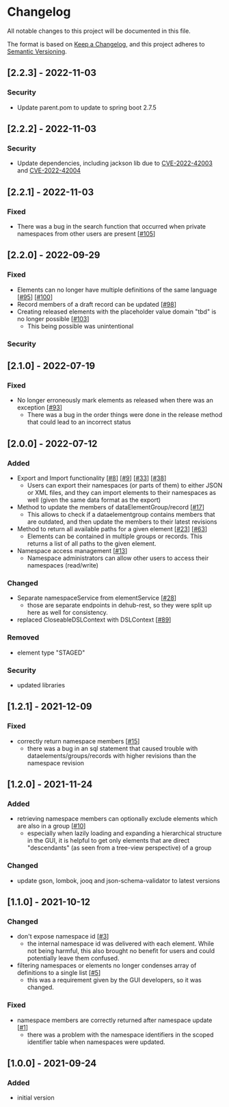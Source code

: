 # Changelog
All notable changes to this project will be documented in this file.

The format is based on [Keep a Changelog](https://keepachangelog.com/en/1.0.0/),
and this project adheres to [Semantic Versioning](https://semver.org/spec/v2.0.0.html).

## [2.2.3] - 2022-11-03
### Security
- Update parent.pom to update to spring boot 2.7.5

## [2.2.2] - 2022-11-03
### Security
- Update dependencies, including jackson lib due to [CVE-2022-42003](https://devhub.checkmarx.com/cve-details/CVE-2022-42003/) and [CVE-2022-42004](https://devhub.checkmarx.com/cve-details/CVE-2022-42004/)

## [2.2.1] - 2022-11-03
### Fixed
- There was a bug in the search function that occurred when private namespaces from other users are present [[#105](https://github.com/mig-frankfurt/dataelementhub.model/issues/105)]

## [2.2.0] - 2022-09-29
### Fixed
- Elements can no longer have multiple definitions of the same language [[#95](https://github.com/mig-frankfurt/dataelementhub.model/issues/95)] [[#100](https://github.com/mig-frankfurt/dataelementhub.model/issues/100)]
- Record members of a draft record can be updated [[#98](https://github.com/mig-frankfurt/dataelementhub.model/issues/98)]
- Creating released elements with the placeholder value domain "tbd" is no longer possible  [[#103](https://github.com/mig-frankfurt/dataelementhub.model/issues/103)]
  - This being possible was unintentional
### Security

## [2.1.0] - 2022-07-19
### Fixed
- No longer erroneously mark elements as released when there was an exception [[#93](https://github.com/mig-frankfurt/dataelementhub.model/issues/93)]
  - There was a bug in the order things were done in the release method that could lead to an incorrect status

## [2.0.0] - 2022-07-12
### Added
- Export and Import functionality [[#8](https://github.com/mig-frankfurt/dataelementhub.model/issues/8)] [[#9](https://github.com/mig-frankfurt/dataelementhub.model/issues/9)] [[#33](https://github.com/mig-frankfurt/dataelementhub.model/issues/33)] [[#38](https://github.com/mig-frankfurt/dataelementhub.model/issues/38)]
    - Users can export their namespaces (or parts of them) to either JSON or XML files, and they can import elements to their namespaces as well (given the same data format as the export)
- Method to update the members of dataElementGroup/record [[#17](https://github.com/mig-frankfurt/dataelementhub.model/issues/17)]
  - This allows to check if a dataelementgroup contains members that are outdated, and then update the members to their latest revisions
- Method to return all available paths for a given element [[#23](https://github.com/mig-frankfurt/dataelementhub.model/issues/23)] [[#63](https://github.com/mig-frankfurt/dataelementhub.model/issues/63)]
  - Elements can be contained in multiple groups or records. This returns a list of all paths to the given element.
- Namespace access management [[#13](https://github.com/mig-frankfurt/dataelementhub.model/issues/13)]
  - Namespace administrators can allow other users to access their namespaces (read/write)
### Changed
- Separate namespaceService from elementService [[#28](https://github.com/mig-frankfurt/dataelementhub.model/issues/28)]
  - those are separate endpoints in dehub-rest, so they were split up here as well for consistency.
- replaced CloseableDSLContext with DSLContext [[#89](https://github.com/mig-frankfurt/dataelementhub.model/issues/89)]
### Removed
- element type "STAGED"
### Security
- updated libraries

## [1.2.1] - 2021-12-09
### Fixed
- correctly return namespace members [[#15](https://github.com/mig-frankfurt/dataelementhub.model/issues/15)]
  - there was a bug in an sql statement that caused trouble with dataelements/groups/records with higher revisions than the namespace revision

## [1.2.0] - 2021-11-24
### Added
- retrieving namespace members can optionally exclude elements which are also in a group [[#10](https://github.com/mig-frankfurt/dataelementhub.model/issues/10)]
  - especially when lazily loading and expanding a hierarchical structure in the GUI, it is helpful to get only elements that are direct "descendants" (as seen from a tree-view perspective) of a group
### Changed
- update gson, lombok, jooq and json-schema-validator to latest versions

## [1.1.0] - 2021-10-12
### Changed
- don't expose namespace id [[#3](https://github.com/mig-frankfurt/dataelementhub.model/issues/3)]
  - the internal namespace id was delivered with each element. While not being harmful, this also brought no benefit for users and could potentially leave them confused.
- filtering namespaces or elements no longer condenses array of definitions to a single list [[#5](https://github.com/mig-frankfurt/dataelementhub.model/issues/5)]
  - this was a requirement given by the GUI developers, so it was changed.
### Fixed
- namespace members are correctly returned after namespace update [[#1](https://github.com/mig-frankfurt/dataelementhub.model/issues/1)]
  - there was a problem with the namespace identifiers in the scoped identifier table when namespaces were updated.

## [1.0.0] - 2021-09-24
### Added
- initial version
